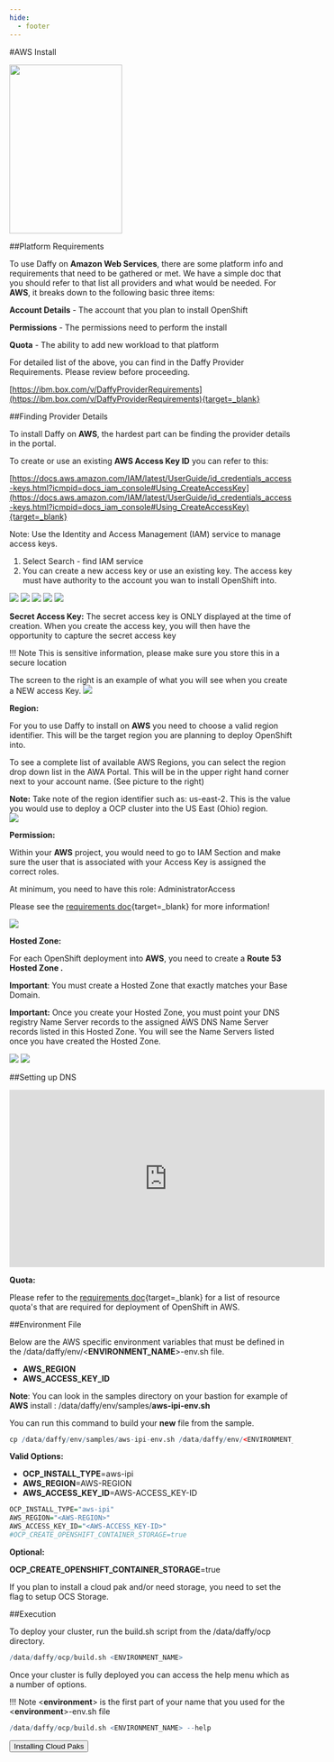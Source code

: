 ```yaml
---
hide:
  - footer
---
```

<script>
  document.title = "Deploy OCP - AWS";
</script>

#AWS Install

<img src='../images/aws_new.jpeg'  align="top" width="200" height="300" style = "float">

##Platform Requirements

To use Daffy on **Amazon Web Services**, there are some platform info and requirements that need to be gathered or met. We have a simple doc that you should refer to that list all providers and what would be needed.  For **AWS**, it breaks down to the following basic three items:

  **Account Details** - The account that you plan to install OpenShift

  **Permissions** - The permissions need to perform the install

  **Quota** - The ability to add new workload to that platform

  For detailed list of the above, you can find in the Daffy Provider Requirements. Please review before proceeding.

  [https://ibm.box.com/v/DaffyProviderRequirements](https://ibm.box.com/v/DaffyProviderRequirements){target=_blank}

##Finding Provider Details

To install Daffy on **AWS**, the hardest part can be finding the provider details in the portal.

To create or use an existing **AWS Access Key ID** you can refer to this:

[https://docs.aws.amazon.com/IAM/latest/UserGuide/id_credentials_access-keys.html?icmpid=docs_iam_console#Using_CreateAccessKey](https://docs.aws.amazon.com/IAM/latest/UserGuide/id_credentials_access-keys.html?icmpid=docs_iam_console#Using_CreateAccessKey){target=_blank}

Note: Use the Identity and Access Management (IAM) service to manage access keys.

1. Select Search - find   IAM   service
2. You can create a new access key or use an existing key. The access key must have authority to the account you wan to install OpenShift into.

<img src='../images/aws_1.png'/>
<img src='../images/aws_2.png'/>
<img src='../images/aws_3.png'/>
<img src='../images/aws_4.png'/>
<img src='../images/aws_5.png'/>

**Secret Access Key:**
The secret access key is ONLY displayed at the time of creation. When you create the access key, you will then have the opportunity to capture the secret access key

!!! Note
      This is sensitive information, please make sure you store this in a secure location

The screen to the right is an example of what you will see when you create a NEW access Key.
<img src='../images/aws_6.png'/>

**Region:**

For you to use Daffy to install on **AWS** you need to choose a valid region identifier. This will be the target region you are planning to deploy OpenShift into.  

To see a complete list of available AWS Regions, you can select the region drop down list in the AWA Portal. This will be in the upper right hand corner next to your account name. (See picture to the right)

**Note:** Take note of the region identifier such as: us-east-2. This is the value you would use to deploy a OCP cluster into the US East (Ohio) region.  
<img src='../images/aws_7.png'/>  

**Permission:**

Within your **AWS** project, you would need to go to IAM  Section and make sure the user that is associated with your Access Key is assigned the correct roles.  

At minimum, you need to have this role: AdministratorAccess


Please see the [requirements doc](https://ibm.box.com/v/DaffyProviderRequirements){target=_blank} for more information!

<img src='../images/aws_8.png'/>

**Hosted Zone:**

For each OpenShift deployment into **AWS**, you need to create a **Route 53 Hosted Zone .**

**Important**: You must create a Hosted Zone that exactly matches your Base Domain.

**Important:** Once you create your Hosted Zone, you must point your DNS registry Name Server records to the assigned AWS DNS Name Server records listed in this Hosted Zone. You will see the Name Servers listed once you have created the Hosted Zone.

<img src='../images/aws_9.png'/>
<img src='../images/aws_10.png'/>

##Setting up DNS

<html>
   <head>
      <title>HTML Video embed</title>
   </head>
   <body>
    <div style="text-align:center">
      <iframe width="560" height="315" src="https://www.youtube.com/embed/Zg3eFa47PKk" frameborder="0" allowfullscreen></iframe>
      </iframe>
      </div>
   </body>
</html>

**Quota:**

Please refer to the [requirements doc](https://ibm.box.com/v/DaffyProviderRequirements){target=_blank} for a list of resource quota's that are required for deployment of OpenShift in AWS.

##Environment File

Below are the AWS specific environment variables that must be defined in the /data/daffy/env/<**ENVIRONMENT_NAME**>-env.sh file.

- **AWS_REGION**
- **AWS_ACCESS_KEY_ID**

**Note**: You can look in the samples directory on your bastion for example of **AWS** install : /data/daffy/env/samples/**aws-ipi-env.sh**

You can run this command to build your **new** file from the sample.
```R
cp /data/daffy/env/samples/aws-ipi-env.sh /data/daffy/env/<ENVIRONMENT_NAME>-env.sh
```
**Valid Options:**

- **OCP_INSTALL_TYPE**=aws-ipi
- **AWS_REGION**=AWS-REGION
- **AWS_ACCESS_KEY_ID**=AWS-ACCESS_KEY-ID

```R
OCP_INSTALL_TYPE="aws-ipi"
AWS_REGION="<AWS-REGION>"
AWS_ACCESS_KEY_ID="<AWS-ACCESS_KEY-ID>"
#OCP_CREATE_OPENSHIFT_CONTAINER_STORAGE=true
```

**Optional:**

**OCP_CREATE_OPENSHIFT_CONTAINER_STORAGE**=true

If you plan to install a cloud pak and/or need storage, you need to set the flag to setup OCS Storage.

##Execution

To deploy your cluster, run the build.sh script from the /data/daffy/ocp directory.

```R
/data/daffy/ocp/build.sh <ENVIRONMENT_NAME>
```

Once your cluster is fully deployed you can access the help menu which as a number of options.

!!! Note
      &lt;**environment**&gt; is the first part of your name that you used for the &lt;**environment**&gt;-env.sh file

```R
/data/daffy/ocp/build.sh <ENVIRONMENT_NAME> --help
```

<button onclick="location.href='../../Cloud-Paks/'" class="custom-btn btn-7">
Installing Cloud Paks</button>
